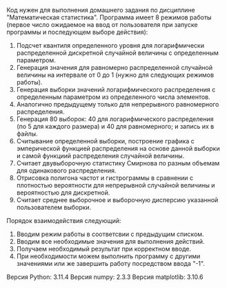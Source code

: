 Код нужен для выполнения домашнего задания по дисциплине "Математическая статистика".
Программа имеет 8 режимов работы (первое число ожидаемое на ввод от пользователя при запуске программы и последующем выборе действия): 
  1) Подсчет квантиля определенного уровня для логарифмически распределенной дискретной случайной величины с определенным параметром.
  2) Генерация значения для равномерно распределенной случайной величины на интервале от 0 до 1 (нужно для следующих режимов работы).
  3) Генерация выборки значений логарифмического распределения с определенным параметром из определенного числа элементов.
  4) Аналогично предыдущему только для непрерывного равномерного распределения.
  5) Генерация 80 выборок: 40 для логарифмического распределения (по 5 для каждого размера) и 40 для равномерного; и запись их в файлы.
  6) Считывание определенной выборки, построение графика с эмперической функцией распределения на основе данной выборки и самой функциий распределения случайной величины.
  7) Считает двувыборочную статистику Смирнова по разным объемам для одинакового распределения.
  8) Отрисовка полигона частот и гистрограммы в сравнении с плотностью вероятности для непрерывной случайной величины и вероятностью для дискретной.
  9) Считает среднее выборочное и выборочную дисперсию указанной пользователем выборки.

Порядок взаимодействия следующий:
  1) Вводим режим работы в соответсвии с предыдущим списком.
  2) Вводим все необходимые значения для выполнения действий.
  3) Получаем необходимый результат при корректном вводе.
  4) При необходимости можем выполнить программу с другими значениями или же завершить работу посредством ввода "-1".

Версия Python:  3.11.4
Версия numpy: 2.3.3
Версия matplotlib: 3.10.6
